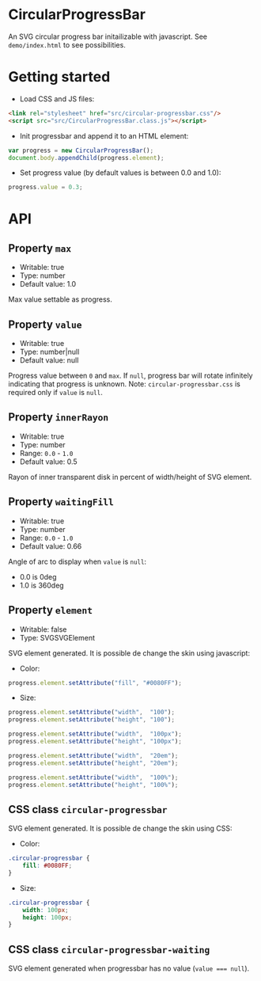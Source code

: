 # CircularProgressBar
An SVG circular progress bar initailizable with javascript.
See `demo/index.html` to see possibilities.

# Getting started

* Load CSS and JS files:
```html
<link rel="stylesheet" href="src/circular-progressbar.css"/>
<script src="src/CircularProgressBar.class.js"></script>
```
* Init progressbar and append it to an HTML element:
```javascript
var progress = new CircularProgressBar();
document.body.appendChild(progress.element);
```
* Set progress value (by default values is between 0.0 and 1.0):
```javascript
progress.value = 0.3;
```

# API

## Property `max`
* Writable: true
* Type: number
* Default value: 1.0

Max value settable as progress.

## Property `value`
* Writable: true
* Type: number|null
* Default value: null

Progress value between `0` and `max`. If `null`,  progress bar will rotate infinitely indicating that progress is unknown.
Note: `circular-progressbar.css` is required only if `value` is `null`.

## Property `innerRayon`
* Writable: true
* Type: number
* Range: `0.0` - `1.0`
* Default value: 0.5

Rayon of inner transparent disk in percent of width/height of SVG element.

## Property `waitingFill`
* Writable: true
* Type: number
* Range: `0.0` - `1.0`
* Default value: 0.66

Angle of arc to display when `value` is `null`:
* 0.0 is 0deg
* 1.0 is 360deg

## Property `element`
* Writable: false
* Type: SVGSVGElement

SVG element generated. It is possible de change the skin using javascript:
* Color:
```javascript
progress.element.setAttribute("fill", "#0080FF");
```
* Size:
```javascript
progress.element.setAttribute("width",  "100");
progress.element.setAttribute("height", "100");

progress.element.setAttribute("width",  "100px");
progress.element.setAttribute("height", "100px");

progress.element.setAttribute("width",  "20em");
progress.element.setAttribute("height", "20em");

progress.element.setAttribute("width",  "100%");
progress.element.setAttribute("height", "100%");
```

## CSS class `circular-progressbar`

SVG element generated. It is possible de change the skin using CSS:
* Color:
```css
.circular-progressbar {
	fill: #0080FF;
}
```
* Size:
```css
.circular-progressbar {
	width: 100px;
	height: 100px;
}
```

## CSS class `circular-progressbar-waiting`

SVG element generated when progressbar has no value (`value === null`).
